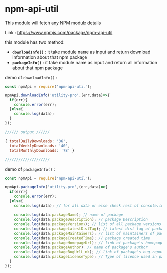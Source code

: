 # npm-api-util
This module will fetch any NPM module details

Link : https://www.npmjs.com/package/npm-api-util

this module has two method:

* __`downloadInfo()`__ : it take module name as input and return  download information about that npm package
* __`packageInfo()`__ : it take module name as input and return  all information about that npm package


demo of `downloadInfo()` :
```js
const npmApi = require('npm-api-util');

npmApi.downloadInfo('utility-pro',(err,data)=>{
  if(err){
    console.error(err);
  }else{
    console.log(data);
  }
});

////// output //////

{ totalDailyDownloads: '36',
  totalWeeklyDownloads: '40',
  totalMonthlyDownloads: '78' }
  
//////////////////// 
```
demo of `packageInfo()` :
```js
const npmApi = require('npm-api-util');

npmApi.packageInfo('utility-pro',(err,data)=>{
  if(err){
    console.error(err);
  }else{
    console.log(data); // for all data or else check rest of console.log()
    
    console.log(data.packageName); // name of package
    console.log(data.packageDescription); // package Description
    console.log(data.packageVersions); // list of all package versions
    console.log(data.packageLatestDistTag); // latest dist tag of package
    console.log(data.packageMaintainers); // list of maintainers of package
    console.log(data.packageCreatedTime); // package created time
    console.log(data.packageHomepageUrl); // link of package's homepage
    console.log(data.packageAuthor); // name of package's author
    console.log(data.packageBugUrlLink); // link of package's bug reporting page
    console.log(data.packageLicenseType); // Type of licence used in package
  }
});
```

